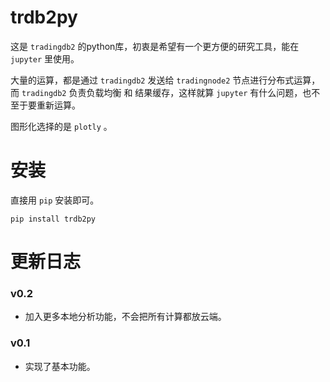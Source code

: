 # trdb2py

这是 ``tradingdb2`` 的python库，初衷是希望有一个更方便的研究工具，能在 ``jupyter`` 里使用。

大量的运算，都是通过 ``tradingdb2`` 发送给 ``tradingnode2`` 节点进行分布式运算，而 ``tradingdb2`` 负责负载均衡 和 结果缓存，这样就算 ``jupyter`` 有什么问题，也不至于要重新运算。

图形化选择的是 ``plotly`` 。

# 安装

直接用 ``pip`` 安装即可。

```
pip install trdb2py
```

# 更新日志

### v0.2

- 加入更多本地分析功能，不会把所有计算都放云端。

### v0.1

- 实现了基本功能。

